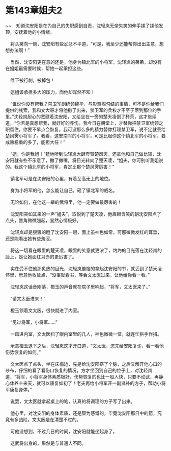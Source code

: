 # 第143章姐夫2
~~&nbsp;&nbsp;&nbsp;&nbsp;知道沈安阳是在为自己的失职感到自责，沈轻岚无奈失笑的伸手揉了揉他发顶，安抚着他的小情绪。<br><br>&nbsp;&nbsp;&nbsp;&nbsp;将头撇向一侧，沈安阳有些忿忿不平道，“可是，我至少还能帮你出出主意，想想办法啊！”<br><br>&nbsp;&nbsp;&nbsp;&nbsp;当然，沈安阳更在意的还是，他身为镇北军的小将军，沈轻岚的弟弟，却没有在姐姐最需要时候，帮她一起承担这些。<br><br>&nbsp;&nbsp;&nbsp;&nbsp;陛下被行刺，被掉包！<br><br>&nbsp;&nbsp;&nbsp;&nbsp;姐姐该承担多大的压力，而他却浑然不知！<br><br>&nbsp;&nbsp;&nbsp;&nbsp;“谁说你没有帮我？禁卫军副统领魏华，与影煞阁勾结的事情，可不是你给我们提供的线索，我和文大哥才将他揪了出来，禁卫军的兵权才不至于落到那位的手里。”沈轻岚耐心的宽慰着沈安阳，又给坐在一旁的楚天凌倒了杯茶，这才继续道，“你若是真想帮我，就好好的养伤。我今日在朝堂上，才替你把禁卫军统领之职留住，你要不早点会恢复，我可没那么多的精力替你打理禁卫军，说不定就丢给楚风霁小将军了。我看，这安南军的小将军，可是比起你这个镇北军的小将军，要成熟稳重的多了，能担大任！”<br><br>&nbsp;&nbsp;&nbsp;&nbsp;“姐，你是我姐！”猛地听到沈轻岚大肆夸赞楚风霁，还拿他和自己做比较，沈安阳就有些不乐意了，撇了撇嘴，将目光转向了楚天凌，“姐夫，你可别听我姐说的。我这个镇北军的小将军，肯定比那个楚风霁厉害！”<br><br>&nbsp;&nbsp;&nbsp;&nbsp;镇北军可是在沈安阳的心里，有着至高无上的地位。<br><br>&nbsp;&nbsp;&nbsp;&nbsp;身为小将军的他，怎么能让自己，砸了镇北军的威名。<br><br>&nbsp;&nbsp;&nbsp;&nbsp;无论如何，在他这一辈的武将里，他一定要做最厉害的！<br><br>&nbsp;&nbsp;&nbsp;&nbsp;沈安阳突如其来的一声“姐夫”，取悦到了楚天凌，他眉眼含笑的朝沈安阳点了点头，唇角微微翘起，显然心情极好。<br><br>&nbsp;&nbsp;&nbsp;&nbsp;沈轻岚却是狠狠的瞪了沈安阳一眼，面上虽神色如常，可那微微发红的耳垂，还是能看出她有些羞涩。<br><br>&nbsp;&nbsp;&nbsp;&nbsp;将这一切看在眼里的楚天凌，眼里的笑意就更浓了，灼灼的目光落在沈轻岚的脸上，是让她面红耳赤的更厉害了。<br><br>&nbsp;&nbsp;&nbsp;&nbsp;实在受不住他那炙热的目光，沈轻岚羞恼的拿起沈安阳的书，就丢到了楚天凌怀里，示意他收敛点，“没事就看书，等会文太医过来，让他给你看一看。”<br><br>&nbsp;&nbsp;&nbsp;&nbsp;沈轻岚这话音刚落，橙玉的声音就在院子里响起，“将军，文太医来了。”<br><br>&nbsp;&nbsp;&nbsp;&nbsp;“请文太医进来！”<br><br>&nbsp;&nbsp;&nbsp;&nbsp;橙玉领着文太医，很快就进了内室。<br><br>&nbsp;&nbsp;&nbsp;&nbsp;“见过将军，小将军……”<br><br>&nbsp;&nbsp;&nbsp;&nbsp;一踏进内室，文太医扫了眼内室里的几人，神色微微一怔，就连忙拱手作揖。<br><br>&nbsp;&nbsp;&nbsp;&nbsp;示意橙玉退下之后，沈轻岚这才开口道，“文太医，您先给安阳复诊，看一看他伤势恢复的如何。”<br><br>&nbsp;&nbsp;&nbsp;&nbsp;文太医点了点头，坐在床榻边，先是给沈安阳搭了个脉，之后又解开他心口的纱布，仔细的看了看伤口恢复的情况，方才坐回到自己的位子上，对沈轻岚道，“将军，小将军身体素质极好，伤势恢复的也比一般人快，只要不动武，再静心休养十来天，就可以康复如初了！老夫再给小将军开一副滋补的方子，帮助小将军康复身体。”<br><br>&nbsp;&nbsp;&nbsp;&nbsp;说罢，文太医就拿起桌上的笔，认真的将调理的方子写了出来。<br><br>&nbsp;&nbsp;&nbsp;&nbsp;他心里，对沈安阳的身体素质，还是颇为感慨的，毕竟沈安阳那日中的箭，究竟有多凶险，文太医是在清楚不过的。<br><br>&nbsp;&nbsp;&nbsp;&nbsp;可他没想到，不过几日的时间，沈安阳就能坐起身了。<br><br>&nbsp;&nbsp;&nbsp;&nbsp;这武将出身的，果然是与普通人不同。<br><br>
                    

<script>_fwqdsqadxfw()</script>
<div><script>_dfwf1dw();</script></div>
<div><script>_dfwf1agdw();</script></div>
                